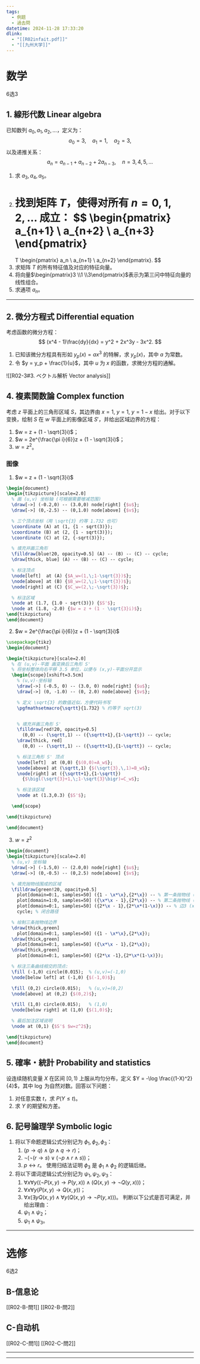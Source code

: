 ```yaml
---
tags:
  - 例题
  - 過去問
datetime: 2024-11-28 17:33:20
dlink:
  - "[[R02infait.pdf]]"
  - "[[九州大学]]"
---
```

# 数学
6选3
## 1. 線形代数 Linear algebra
已知数列 $a_0, a_1, a_2, \dots$，定义为：
$$
a_0 = 3, \quad a_1 = 1, \quad a_2 = 3,
$$
以及递推关系：
$$
a_n = a_{n-1} + a_{n-2} + 2a_{n-3}, \quad n = 3, 4, 5, \dots
$$
1. 求 $a_3, a_4, a_5$。
2. 找到矩阵 $T$，使得对所有 $n = 0, 1, 2, \dots$ 成立：
   $$
   \begin{pmatrix}
   a_{n+1} \\
   a_{n+2} \\
   a_{n+3}
   \end{pmatrix}
   =
   T
   \begin{pmatrix}
   a_n \\
   a_{n+1} \\
   a_{n+2}
   \end{pmatrix}.
   $$
3. 求矩阵 $T$ 的所有特征值及对应的特征向量。
4. 将向量$\begin{pmatrix}3 \\1 \\3\end{pmatrix}$表示为第三问中特征向量的线性组合。   
5. 求通项 $a_n$。
---
## 2. 微分方程式 Differential equation
考虑函数的微分方程：
$$
(x^4 - 1)\frac{dy}{dx} = y^2 + 2x^3y - 3x^2.
$$
1. 已知该微分方程具有形如 $y_p(x) = ax^3$ 的特解，求 $y_p(x)$，其中 $a$ 为常数。
2. 令 $y = y_p + \frac{1}{u}$，其中 $u$ 为 $x$ 的函数，求微分方程的通解。

![[R02-3#3. ベクトル解析 Vector analysis]]

## 4. 複素関数論 Complex function
考虑 $z$ 平面上的三角形区域 $S$，其边界由 $x = 1$, $y = 1$, $y = 1 - x$ 给出。对于以下变换，绘制 $S$ 在 $w$ 平面上的影像区域 $S'$，并给出区域边界的方程：
1. $w = z + (1 - \sqrt{3}i)$；
2. $w = 2e^{\frac{\pi i}{6}}z + (1 - \sqrt{3}i)$；
3. $w = z^2$。
### 图像
1. $w = z + (1 - \sqrt{3}i)$
```tikz
\begin{document}
\begin{tikzpicture}[scale=2.0]
  % 画 (u,v) 坐标轴 (可根据需要增减范围)
  \draw[->] (-0.2,0) -- (3.0,0) node[right] {$u$};
  \draw[->] (0,-2.5) -- (0,1.0) node[above] {$v$};

  % 三个顶点坐标（用 \sqrt{3} 约等 1.732 也可）
  \coordinate (A) at (1, {1 - sqrt(3)});
  \coordinate (B) at (2, {1 - sqrt(3)});
  \coordinate (C) at (2, {-sqrt(3)});

  % 填充并画三角形
  \filldraw[blue!20, opacity=0.5] (A) -- (B) -- (C) -- cycle;
  \draw[thick, blue] (A) -- (B) -- (C) -- cycle;

  % 标注顶点
  \node[left]  at (A) {$A_w=(1,\;1-\sqrt{3})$};
  \node[above] at (B) {$B_w=(2,\;1-\sqrt{3})$};
  \node[right] at (C) {$C_w=(2,\;-\sqrt{3})$};

  % 标注区域
  \node at (1.7, {1.0 - sqrt(3)}) {$S'$};
  \node at (1.8, -2.0) {$w = z + (1 - \sqrt{3}i)$};
\end{tikzpicture}
\end{document}
```
2. $w = 2e^{\frac{\pi i}{6}}z + (1 - \sqrt{3}i)$
```tikz
\usepackage{tikz}
\begin{document}

\begin{tikzpicture}[scale=2.0]
  % 在 (u,v)-平面 画变换后三角形 S'
  % 将坐标整体向右平移 3.5 单位，以便与 (x,y)-平面分开显示
  \begin{scope}[xshift=3.5cm]
    % (u,v)-坐标轴
    \draw[->] (-0.5, 0) -- (3.0, 0) node[right] {$u$};
    \draw[->] (0, -1.0) -- (0, 2.0) node[above] {$v$};

    % 定义 \sqrt{3} 的数值近似，方便代码书写
    \pgfmathsetmacro{\sqrtt}{1.732} % 约等于 sqrt(3)


    % 填充并画三角形 S'
    \filldraw[red!20, opacity=0.5]
      (0,0) -- (\sqrtt,1) -- ({\sqrtt+1},{1-\sqrtt}) -- cycle;
    \draw[thick, red]
      (0,0) -- (\sqrtt,1) -- ({\sqrtt+1},{1-\sqrtt}) -- cycle;

    % 标注三角形 S' 顶点
    \node[left]  at (0,0) {$(0,0)=A_w$};
    \node[above] at (\sqrtt,1) {$(\sqrt{3},\,1)=B_w$};
    \node[right] at ({\sqrtt+1},{1-\sqrtt}) 
      {$\bigl(\sqrt{3}+1,\;1-\sqrt{3}\bigr)=C_w$};

    % 标注该区域
    \node at (1.3,0.3) {$S'$};

  \end{scope}

\end{tikzpicture}

\end{document}
```
3. $w = z^2$
```tikz
\begin{document}
\begin{tikzpicture}[scale=2.0]
  % (u,v) 坐标轴
  \draw[->] (-1.5,0) -- (2.0,0) node[right] {$u$};
  \draw[->] (0,-0.5) -- (0,2.5) node[above] {$v$};

  % 填充抛物线围成的区域
  \filldraw[green!20, opacity=0.5]
    plot[domain=0:1, samples=50] ({1 - \x*\x},{2*\x}) -- % 第一条抛物线 (x=1 映射)
    plot[domain=1:0, samples=50] ({\x*\x - 1},{2*\x}) -- % 第二条抛物线 (y=1 映射)
    plot[domain=0:1, samples=50] ({2*\x - 1},{2*\x*(1-\x)}) -- % 边3 (x+y=1)
    cycle; % 闭合路径

  % 绘制三条抛物线边界
  \draw[thick,green] 
    plot[domain=0:1, samples=50] ({1 - \x*\x},{2*\x});
  \draw[thick,green]
    plot[domain=0:1, samples=50] ({\x*\x - 1},{2*\x});
  \draw[thick,green]
    plot[domain=0:1, samples=50] ({2*\x -1},{2*\x*(1-\x)});

  % 标注三条曲线相交的顶点:
  \fill (-1,0) circle(0.015);  % (u,v)=(-1,0)
  \node[below left] at (-1,0) {$(-1,0)$};

  \fill (0,2) circle(0.015);   % (u,v)=(0,2)
  \node[above] at (0,2) {$(0,2)$};

  \fill (1,0) circle(0.015);   % (1,0)
  \node[below right] at (1,0) {$(1,0)$};

  % 最后加注区域说明
  \node at (0,1) {$S'$ $w=z^2$};

\end{tikzpicture}
\end{document}
```

## 5. 確率・統計 Probability and statistics
设连续随机变量 $X$ 在区间 $[0, 1)$ 上服从均匀分布，定义 $Y = -\log \frac{(1-X)^2}{4}$，其中 $\log$ 为自然对数。回答以下问题：
1. 对任意实数 $t$，求 $P(Y \leq t)$。
2. 求 $Y$ 的期望和方差。
## 6. 記号論理学 Symbolic logic
1. 将以下命题逻辑公式分别记为 $\phi_1, \phi_2, \phi_3$：
   1. $(p \to q) \land (p \land q \to r)$；
   2. $\neg(\neg(r \to s) \lor (\neg p \land r \land s))$；
   3. $p \leftrightarrow r$。
   使用归结法证明 $\phi_3$ 是 $\phi_1 \land \phi_2$ 的逻辑后继。
2. 将以下谓词逻辑公式分别记为 $\psi_1, \psi_2, \psi_3$：
   1. $\forall x \forall y ((\neg P(x, y) \to P(y, x)) \land (Q(x, y) \to \neg Q(y, x)))$；
   2. $\forall x \forall y (P(x, y) \to Q(x, y))$；
   3. $\forall x (\exists y Q(x, y) \land \forall y (Q(x, y) \to \neg P(y, x)))$。
   判断以下公式是否可满足，并给出理由：
   1. $\psi_1 \land \psi_2$；
   2. $\psi_1 \land \psi_3$。
---
# 选修
6选2
## B-信息论
[[R02-B-問1]]
[[R02-B-問2]]
## C-自动机
[[R02-C-問1]]
[[R02-C-問2]]

---
---
